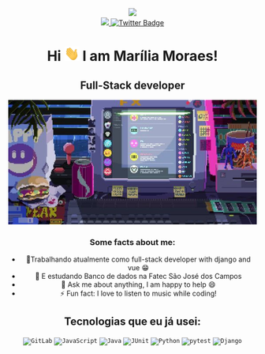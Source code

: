 <div id="header" align="center">
  <img src="https://media.giphy.com/media/4XXo8A7CIW1lZGgdhm/giphy.gif" width="128"/>
</div>

<div id="badges" align="center">
	<a href="https://www.linkedin.com/in/mar%C3%ADliaborgo/">
 		<img src="https://img.shields.io/badge/LinkedIn-0077B5?style=for-the-badge&logo=linkedin&logoColor=white"/>
	</a>
	<a href="https://www.instagram.com/m.a.r.i.l.i.a.b/">
 		<img src="https://img.shields.io/badge/Instagram-E4405F?style=for-the-badge&logo=instagram&logoColor=white" alt="Twitter Badge"/>
	</a>
</div>

<h1 align="center">Hi <img src="https://raw.githubusercontent.com/ABSphreak/ABSphreak/master/gifs/Hi.gif" height="30px"width="30px"> I am Marília Moraes! </h1>

<h2 align="center"> Full-Stack developer  </h2>


<div id="badges" align="center">
  <div align="center">
  <img src="img/computerpixel.jpg"/>
</div>
  
<div id="aboutme" align="center">  
  
  ### Some facts about me:
- 🔭Trabalhando atualmente como full-stack developer with django and vue  :grin:
- 🌱 E estudando Banco de dados na Fatec São José dos Campos
- 💬 Ask me about anything, I am happy to help :smile:
- ⚡ Fun fact: I love to listen to music while coding!
  </div>

<h2 align="center"> Tecnologias que eu já usei:  </h2>

<div align="center">
	<code><img width="50" src="https://user-images.githubusercontent.com/25181517/192108376-c675d39b-90f6-4073-bde6-5a9291644657.png" alt="GitLab" title="GitLab"/></code>
	<code><img width="50" src="https://user-images.githubusercontent.com/25181517/117447155-6a868a00-af3d-11eb-9cfe-245df15c9f3f.png" alt="JavaScript" title="JavaScript"/></code>
	<code><img width="50" src="https://user-images.githubusercontent.com/25181517/117201156-9a724800-adec-11eb-9a9d-3cd0f67da4bc.png" alt="Java" title="Java"/></code>
	<code><img width="50" src="https://user-images.githubusercontent.com/25181517/117533873-484d4480-afef-11eb-9fad-67c8605e3592.png" alt="JUnit" title="JUnit"/></code>
	<code><img width="50" src="https://user-images.githubusercontent.com/25181517/183423507-c056a6f9-1ba8-4312-a350-19bcbc5a8697.png" alt="Python" title="Python"/></code>
	<code><img width="50" src="https://user-images.githubusercontent.com/25181517/184117132-9e89a93b-65fb-47c3-91e7-7d0f99e7c066.png" alt="pytest" title="pytest"/></code>
	<code><img width="50" src="https://github.com/marwin1991/profile-technology-icons/assets/62091613/9bf5650b-e534-4eae-8a26-8379d076f3b4" alt="Django" title="Django"/></code>
</div>
